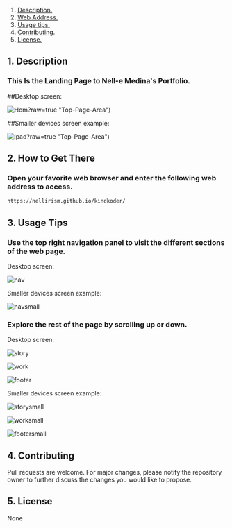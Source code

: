 1. [ Description. ](#desc)
2. [ Web Address. ](#web-address)
3. [ Usage tips. ](#usage)
4. [ Contributing. ](#contributing)
5. [ License. ](#license)


<a name="desc"></a>
## 1. Description


### This Is the Landing Page to Nell-e Medina's Portfolio.


##Desktop screen:

![Hom](https://user-images.githubusercontent.com/71202250/113499956-1d8f3e00-94cf-11eb-8982-eb0b9ad3e8fd.JPG)?raw=true "Top-Page-Area")

##Smaller devices screen example:

![ipad](https://user-images.githubusercontent.com/71202250/113500038-e1a8a880-94cf-11eb-84a7-25fabbc02912.JPG)?raw=true "Top-Page-Area")

<a name="web-address"></a>
## 2. How to Get There

### Open your favorite web browser and enter the following web address to access.

```html
https://nellirism.github.io/kindkoder/

```
<a name="usage"></a>
## 3. Usage Tips


### Use the top right navigation panel to visit the different sections of the web page.

Desktop screen:

![nav](https://user-images.githubusercontent.com/71202250/113500117-5bd92d00-94d0-11eb-8a99-8de74a1498bd.JPG)


Smaller devices screen example:

![navsmall](https://user-images.githubusercontent.com/71202250/113500139-888d4480-94d0-11eb-94dc-cb2a3be1e51c.JPG)



### Explore the rest of the page by scrolling up or down.

Desktop screen:

![story](https://user-images.githubusercontent.com/71202250/113500153-9f339b80-94d0-11eb-98a4-0001bf54db36.jpg)

![work](https://user-images.githubusercontent.com/71202250/113500159-ac508a80-94d0-11eb-9027-7ac4e6ddcd14.JPG)


![footer](https://user-images.githubusercontent.com/71202250/113500163-b6728900-94d0-11eb-82ed-bcfe3334a3b2.JPG)


Smaller devices screen example:

![storysmall](https://user-images.githubusercontent.com/71202250/113500201-efaaf900-94d0-11eb-85a7-2fd05f5c5c82.JPG)

![worksmall](https://user-images.githubusercontent.com/71202250/113500210-f8033400-94d0-11eb-94eb-a7acc4849f96.JPG)

![footersmall](https://user-images.githubusercontent.com/71202250/113500213-ff2a4200-94d0-11eb-8634-45b75fecb6d7.JPG)



<a name="contributing"></a>
## 4. Contributing
Pull requests are welcome. For major changes, please notify the repository owner to further discuss the changes you would like to propose. 

<a name="license"></a>
## 5. License
None

